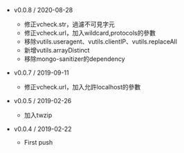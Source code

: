 * v0.0.8 / 2020-08-28
  * 修正vcheck.str，過濾不可見字元
  * 修正vcheck.url，加入wildcard,protocols的參數
  * 移除vutils.useragent、vutils.clientIP、vutils.replaceAll
  * 新增vutils.arrayDistinct
  * 移除mongo-sanitizer的dependency

* v0.0.7 / 2019-09-11
  * 修正vcheck.url，加入允許localhost的參數

* v0.0.5 / 2019-02-26
  * 加入twzip

* v0.0.4 / 2019-02-22
  * First push